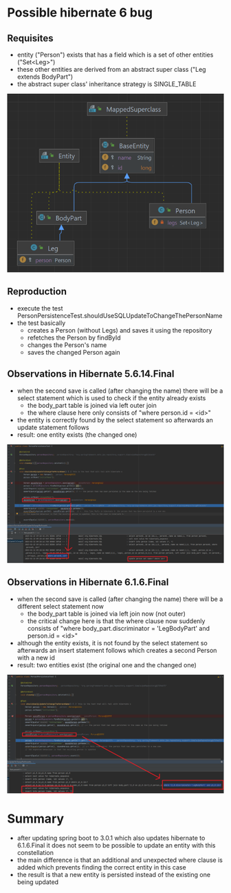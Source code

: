 # Possible hibernate 6 bug


## Requisites

- entity ("Person") exists that has a field which is a set of other entities ("Set\<Leg>")
- these other entities are derived from an abstract super class ("Leg extends BodyPart")
- the abstract super class' inheritance strategy is SINGLE_TABLE

![](src/main/resources/images/uml.png)

## Reproduction

- execute the test PersonPersistenceTest.shouldUseSQLUpdateToChangeThePersonName
- the test basically
  - creates a Person (without Legs) and saves it using the repository
  - refetches the Person by findById
  - changes the Person's name
  - saves the changed Person again


## Observations in Hibernate 5.6.14.Final

- when the second save is called (after changing the name) there will be a select statement which is used to check if the entity already exists
  - the body_part table is joined via left outer join
  - the where clause here only consists of "where person.id = \<id>"
- the entity is correctly found by the select statement so afterwards an update statement follows
- result: one entity exists (the changed one)

![](src/main/resources/images/hibernate5.png)

## Observations in Hibernate 6.1.6.Final

- when the second save is called (after changing the name) there will be a different select statement now
  - the body_part table is joined via left join now (not outer)
  - the critical change here is that the where clause now suddenly consists of "where body_part.discriminator = 'LegBodyPart' and person.id = \<id>"
- although the entity exists, it is not found by the select statement so afterwards an insert statement follows which creates a second Person with a new id
- result: two entities exist (the original one and the changed one)

![](src/main/resources/images/hibernate6.png)



# Summary

- after updating spring boot to 3.0.1 which also updates hibernate to 6.1.6.Final it does not seem to be possible to update an entity with this constellation
- the main difference is that an additional and unexpected where clause is added which prevents finding the correct entity in this case
- the result is that a new entity is persisted instead of the existing one being updated